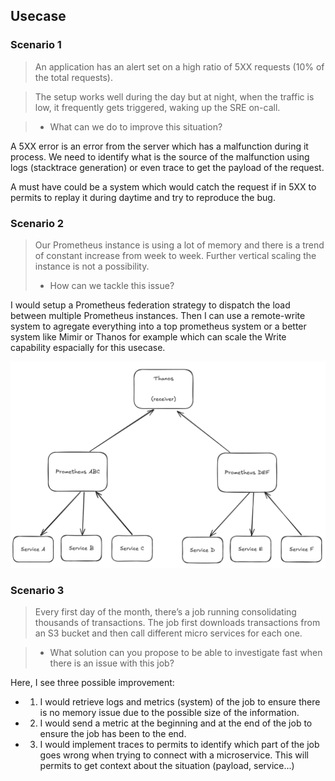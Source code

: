 ## Usecase

### Scenario 1

> An application has an alert set on a high ratio of 5XX requests (10% of the total requests).

> The setup works well during the day but at night, when the traffic is low, it frequently gets triggered, waking up the SRE on-call.

> - What can we do to improve this situation?

A 5XX error is an error from the server which has a malfunction during it process. We need to identify what is the source of the malfunction using logs (stacktrace generation) or even trace to get the payload of the request.

A must have could be a system which would catch the request if in 5XX to permits to replay it during daytime and try to reproduce the bug.

### Scenario 2

> Our Prometheus instance is using a lot of memory and there is a trend of constant increase from week to week. Further vertical scaling the instance is not a possibility.
>
> - How can we tackle this issue?

I would setup a Prometheus federation strategy to dispatch the load between multiple Prometheus instances. Then I can use a remote-write system to agregate everything into a top prometheus system or a better system like Mimir or Thanos for example which can scale the Write capability espacially for this usecase.

![prometheus federation](./assets/prometheus-federation.png)

### Scenario 3

> Every first day of the month, there’s a job running consolidating thousands of transactions. The job first downloads transactions from an S3 bucket and then call different micro services for each one.

> - What solution can you propose to be able to investigate fast when there is an issue with this job?

Here, I see three possible improvement:
* 1. I would retrieve logs and metrics (system) of the job to ensure there is no memory issue due to the possible size of the information.
* 2. I would send a metric at the beginning and at the end of the job to ensure the job has been to the end.
* 3. I would implement traces to permits to identify which part of the job goes wrong when trying to connect with a microservice. This will permits to get context about the situation (payload, service...)